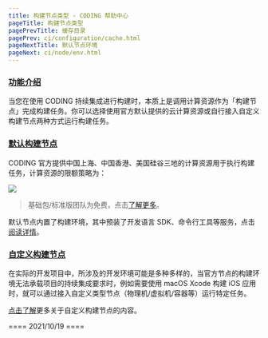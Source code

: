 ```yaml
---
title: 构建节点类型 - CODING 帮助中心
pageTitle: 构建节点类型
pagePrevTitle: 缓存目录
pagePrev: ci/configuration/cache.html
pageNextTitle: 默认节点环境
pageNext: ci/node/env.html
---
```


### [功能介绍](#intro)

当您在使用 CODING 持续集成进行构建时，本质上是调用计算资源作为「构建节点」完成构建任务。你可以选择使用官方默认提供的云计算资源或自行接入自定义构建节点两种方式运行构建任务。

### [默认构建节点](#default)

CODING 官方提供中国上海、中国香港、美国硅谷三地的计算资源用于执行构建任务，计算资源的限额策略为：

![](https://help-assets.codehub.cn/enterprise/20210915151417.png)

> 基础包/标准版团队为免费，点击[了解更多](https://coding.net/pricing)。

默认节点内置了构建环境，其中预装了开发语言 SDK、命令行工具等服务，点击[阅读详情](/docs/ci/ways.html)。

### [自定义构建节点](#customize)

在实际的开发项目中，所涉及的开发环境可能是多种多样的，当官方节点的构建环境无法承载项目的持续集成要求时，例如需要使用 macOS Xcode 构建 iOS 应用时，就可以通过接入自定义类型节点（物理机/虚拟机/容器等）运行特定任务。

[点击了解](/docs/ci/node/customize.html)更多关于自定义构建节点的内容。

==== 2021/10/19 ====
